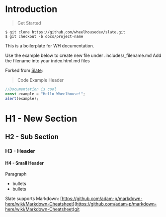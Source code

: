 # Introduction

> Get Started

```shell
$ git clone https://github.com/wheelhousedev/slate.git
$ git checkout -b docs/project-name
```

This is a boilerplate for WH documentation.

Use the example below to create new file under .includes/_filename.md
Add the filename into your index.html.md files

Forked from [Slate](https://spectrum.chat/slate):

> Code Example Header

```javascript
//Documentation is cool
const example = "Hello Wheelhouse!";
alert(example);
```

# H1 - New Section

## H2 - Sub Section

### H3 - Header

#### H4 - Small Header

Paragraph

- bullets
- bullets

Slate supports Markdown: [https://github.com/adam-p/markdown-here/wiki/Markdown-Cheatsheet](https://github.com/adam-p/markdown-here/wiki/Markdown-Cheatsheet)git 